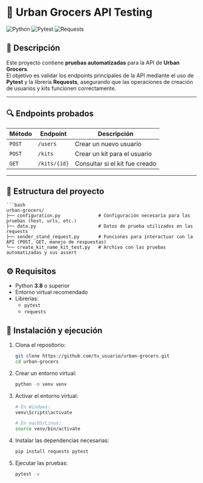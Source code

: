 # 🥑 Urban Grocers API Testing  

![Python](https://img.shields.io/badge/Python-3.8%2B-blue)
![Pytest](https://img.shields.io/badge/Pytest-Framework-green)
![Requests](https://img.shields.io/badge/Requests-Library-orange)

## 📌 Descripción  

Este proyecto contiene **pruebas automatizadas** para la API de **Urban Grocers**.  
El objetivo es validar los endpoints principales de la API mediante el uso de **Pytest** y la librería **Requests**, asegurando que las operaciones de creación de usuarios y kits funcionen correctamente.  

---

## 🔍 Endpoints probados  

| Método | Endpoint       | Descripción |
|--------|----------------|-------------|
| `POST` | `/users`       | Crear un nuevo usuario |
| `POST` | `/kits`        | Crear un kit para el usuario |
| `GET`  | `/kits/{id}`   | Consultar si el kit fue creado |

---

## 📂 Estructura del proyecto 

    ```bash
    urban-grocers/
    ├── configuration.py              # Configuración necesaria para las pruebas (host, urls, etc.)
    ├── data.py                       # Datos de prueba utilizados en las requests
    ├── sender_stand_request.py       # Funciones para interactuar con la API (POST, GET, manejo de respuestas)
    └── create_kit_name_kit_test.py   # Archivo con las pruebas automatizadas y sus assert

## ⚙️ Requisitos  

- Python **3.8** o superior  
- Entorno virtual recomendado  
- Librerías:  
  - `pytest`  
  - `requests`  


## 🚀 Instalación y ejecución

1. Clona el repositorio:
   ```bash
   git clone https://github.com/tu_usuario/urban-grocers.git
   cd urban-grocers

2. Crear un entorno virtual:

   ```bash
   python -m venv venv

3. Activar el entorno virtual:
   
   ```bash
   # En Windows:
   venv\Scripts\activate

   # En macOS/Linux:
   source venv/bin/activate

5. Instalar las dependencias necesarias:

   ```bash
   pip install requests pytest

6. Ejecutar las pruebas:

    ```bash
   pytest -v

